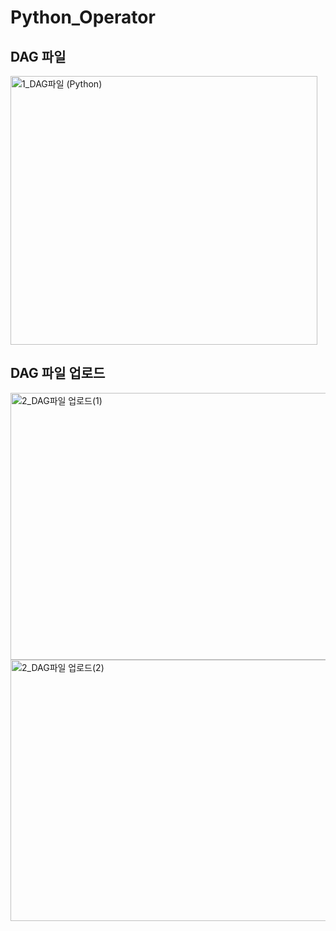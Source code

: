 # Python_Operator

## DAG 파일

<img width="491" height="430" alt="1_DAG파일 (Python)" src="https://github.com/user-attachments/assets/bdd2aa80-7674-4ca8-baf6-5020977cebcf" />

## DAG 파일 업로드

<img width="1189" height="427" alt="2_DAG파일 업로드(1)" src="https://github.com/user-attachments/assets/998ea2c3-7856-4e67-9d40-18aeb5594377" />

<img width="1246" height="418" alt="2_DAG파일 업로드(2)" src="https://github.com/user-attachments/assets/10367d69-7a16-4702-8b76-e8932a089b19" />
